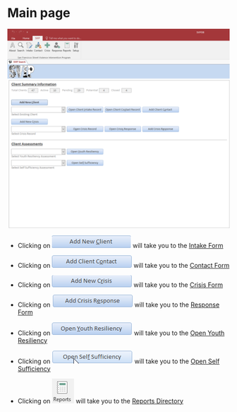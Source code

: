 <!-- ![SVIP Main Page](SVIPMain.png "SVIP Main Page") -->

# Main page

![SVIP Main Page](MainPage.png "SVIP Main Page")

* Clicking on 
![Add New Client](img/addNewClient.png) 
will take you to the 
[Intake Form](/IntakeForm/intakeform.md) 

* Clicking on 
![Add Client Contact](img/addClientContact.png) 
 will take you to the 
[Contact Form](https://kinsidar.github.io/Association-Contacts/docs/ContactForm/ContactForm.html) 

* Clicking on 
![Add New Crisis](img/addNewCrisis.png) 
 will take you to the 
[Crisis Form](https://kinsidar.github.io/Association-Contacts/docs/CrisisForm/CrisisForm.html) 

* Clicking on 
![Add Crisis Response](img/addCrisisResponse.png) 
 will take you to the 
[Response Form](https://kinsidar.github.io/Association-Contacts/docs/ResponseForm/ResponseForm.html)

* Clicking on 
![Youth Resiliency](img/youthResiliency.png) 
 will take you to the 
[Open Youth Resiliency](https://kinsidar.github.io/Association-Contacts/docs/ReportsDirectory/ReportsDirectory.html) 

* Clicking on 
![Self Sufficiency](img/selfSufficiency.png) 
 will take you to the 
[Open Self Sufficiency](https://kinsidar.github.io/Association-Contacts/docs/ReportsDirectory/ReportsDirectory.html) 

* Clicking on 
![Reports](img/reports.png) 
 will take you to the 
[Reports Directory](https://kinsidar.github.io/Association-Contacts/docs/ReportsDirectory/ReportsDirectory.html) 

<!-- for sizing images -->
<!-- <img src="http://image.com/image.png" width="200" height="100" /> -->